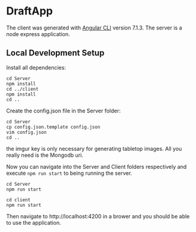 # DraftApp

The client was generated with [Angular CLI](https://github.com/angular/angular-cli) version 7.1.3.
The server is a node express application.

## Local Development Setup
Install all dependencies:
```
cd Server
npm install
cd ../client
npm install
cd ..
```

Create the config.json file in the Server folder:
```
cd Server
cp config.json.template config.json
vim config.json
cd ..
```
the imgur key is only necessary for generating tabletop images. All you really need is the Mongodb uri.

Now you can navigate into the Server and Client folders respectively and execute `npm run start` to being running the server.
```
cd Server
npm run start

cd client
npm run start
```

Then navigate to http://localhost:4200 in a brower and you should be able to use the application.
